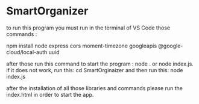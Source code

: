 # SmartOrganizer
to run this program you must run in the terminal of VS Code those commands :

npm install node express cors moment-timezone googleapis @google-cloud/local-auth uuid

after those run this command to start the program :
node . or node index.js.
if it does not work, run this:
cd SmartOrginaizer
and then run this:
node index.js

after the installation of all those libraries and commands please run the index.html in order to start the app.


